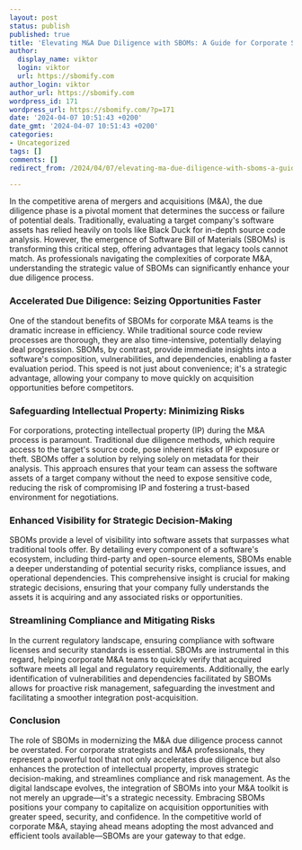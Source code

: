 ```yaml
---
layout: post
status: publish
published: true
title: 'Elevating M&A Due Diligence with SBOMs: A Guide for Corporate Strategists'
author:
  display_name: viktor
  login: viktor
  url: https://sbomify.com
author_login: viktor
author_url: https://sbomify.com
wordpress_id: 171
wordpress_url: https://sbomify.com/?p=171
date: '2024-04-07 10:51:43 +0200'
date_gmt: '2024-04-07 10:51:43 +0200'
categories:
- Uncategorized
tags: []
comments: []
redirect_from: /2024/04/07/elevating-ma-due-diligence-with-sboms-a-guide-for-corporate-strategists/

---
```


In the competitive arena of mergers and acquisitions (M&A), the due diligence phase is a pivotal moment that determines the success or failure of potential deals. Traditionally, evaluating a target company's software assets has relied heavily on tools like Black Duck for in-depth source code analysis. However, the emergence of Software Bill of Materials (SBOMs) is transforming this critical step, offering advantages that legacy tools cannot match. As professionals navigating the complexities of corporate M&A, understanding the strategic value of SBOMs can significantly enhance your due diligence process.

### Accelerated Due Diligence: Seizing Opportunities Faster

One of the standout benefits of SBOMs for corporate M&A teams is the dramatic increase in efficiency. While traditional source code review processes are thorough, they are also time-intensive, potentially delaying deal progression. SBOMs, by contrast, provide immediate insights into a software's composition, vulnerabilities, and dependencies, enabling a faster evaluation period. This speed is not just about convenience; it's a strategic advantage, allowing your company to move quickly on acquisition opportunities before competitors.

### Safeguarding Intellectual Property: Minimizing Risks

For corporations, protecting intellectual property (IP) during the M&A process is paramount. Traditional due diligence methods, which require access to the target's source code, pose inherent risks of IP exposure or theft. SBOMs offer a solution by relying solely on metadata for their analysis. This approach ensures that your team can assess the software assets of a target company without the need to expose sensitive code, reducing the risk of compromising IP and fostering a trust-based environment for negotiations.

### Enhanced Visibility for Strategic Decision-Making

SBOMs provide a level of visibility into software assets that surpasses what traditional tools offer. By detailing every component of a software's ecosystem, including third-party and open-source elements, SBOMs enable a deeper understanding of potential security risks, compliance issues, and operational dependencies. This comprehensive insight is crucial for making strategic decisions, ensuring that your company fully understands the assets it is acquiring and any associated risks or opportunities.

### Streamlining Compliance and Mitigating Risks

In the current regulatory landscape, ensuring compliance with software licenses and security standards is essential. SBOMs are instrumental in this regard, helping corporate M&A teams to quickly verify that acquired software meets all legal and regulatory requirements. Additionally, the early identification of vulnerabilities and dependencies facilitated by SBOMs allows for proactive risk management, safeguarding the investment and facilitating a smoother integration post-acquisition.

### Conclusion

The role of SBOMs in modernizing the M&A due diligence process cannot be overstated. For corporate strategists and M&A professionals, they represent a powerful tool that not only accelerates due diligence but also enhances the protection of intellectual property, improves strategic decision-making, and streamlines compliance and risk management. As the digital landscape evolves, the integration of SBOMs into your M&A toolkit is not merely an upgrade—it's a strategic necessity. Embracing SBOMs positions your company to capitalize on acquisition opportunities with greater speed, security, and confidence. In the competitive world of corporate M&A, staying ahead means adopting the most advanced and efficient tools available—SBOMs are your gateway to that edge.

